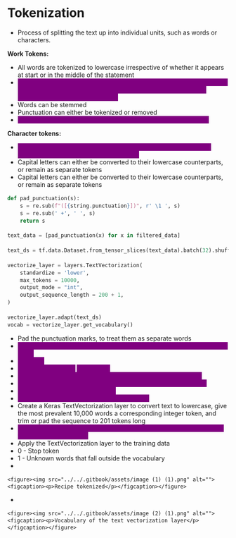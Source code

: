 # Tokenization

* Process of splitting the text up into individual units, such as words or characters.

**Work Tokens:**

* All words are tokenized to lowercase irrespective of whether it appears at start or in the middle of the statement
* <mark style="color:purple;background-color:purple;">**Vocabulary can be very large with some words appearing only once, it may be wise to replace them with some other unknown word to reduce the size of the vocabulary**</mark>
* Words can be stemmed
* Punctuation can either be tokenized or removed
* <mark style="color:purple;background-color:purple;">**Models can never predict words outside the training vocabulary**</mark>

**Character tokens:**

* <mark style="color:purple;background-color:purple;">**The model may generate sequences of characters that form new words outside of the training vocabulary**</mark>
* Capital letters can either be converted to their lowercase counterparts, or remain as separate tokens
* Capital letters can either be converted to their lowercase counterparts, or remain as separate tokens



```python
def pad_punctuation(s):
    s = re.sub(f"([{string.punctuation}])", r' \1 ', s)
    s = re.sub(' +', ' ', s)
    return s

text_data = [pad_punctuation(x) for x in filtered_data] 

text_ds = tf.data.Dataset.from_tensor_slices(text_data).batch(32).shuffle(1000) 

vectorize_layer = layers.TextVectorization( 
    standardize = 'lower',
    max_tokens = 10000,
    output_mode = "int",
    output_sequence_length = 200 + 1,
)

vectorize_layer.adapt(text_ds) 
vocab = vectorize_layer.get_vocabulary()
```

* Pad the punctuation marks, to treat them as separate words
* <mark style="color:purple;background-color:purple;">**Padding function: Hello, world! How are you? -> Hello , world ! How are you ?**</mark>
* <mark style="color:purple;background-color:purple;">**Batches:**</mark>
* <mark style="color:purple;background-color:purple;">**100 records loaded**</mark> <mark style="color:purple;background-color:purple;"></mark><mark style="color:purple;background-color:purple;">→ shuffled.</mark>
* <mark style="color:purple;background-color:purple;">**32 records taken from buffer → passed to the neural network.**</mark>
* <mark style="color:purple;background-color:purple;">**32 new records added to buffer (to maintain buffer size of 100).**</mark>
* <mark style="color:purple;background-color:purple;">**Shuffling again within the buffer.**</mark>
* <mark style="color:purple;background-color:purple;">**Repeat until all 1000 records are processed.**</mark>
* Create a Keras TextVectorization layer to convert text to lowercase, give the most prevalent 10,000 words a corresponding integer token, and trim or pad the sequence to 201 tokens long
* <mark style="color:purple;background-color:purple;">**If the sentence lenght is 150 then it will be padded, if its lenght is 250 then it will be truncated**</mark>
* Apply the TextVectorization layer to the training data
* 0 - Stop token
* 1 - Unknown words that fall outside the vocabulary
*

    <figure><img src="../../.gitbook/assets/image (1) (1).png" alt=""><figcaption><p>Recipe tokenized</p></figcaption></figure>
*

    <figure><img src="../../.gitbook/assets/image (2) (1).png" alt=""><figcaption><p>Vocabulary of the text vectorization layer</p></figcaption></figure>
